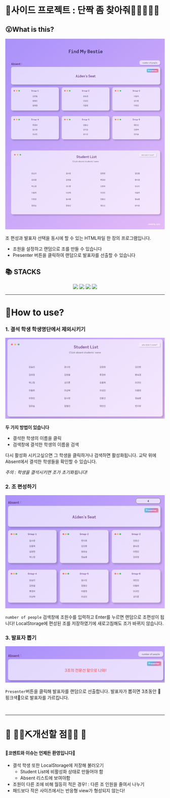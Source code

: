 

   



# 👭사이드 프로젝트 : 단짝 좀 찾아줘👨🏻‍🤝‍👨🏻

   

## 😮What is this?

![image-20220614215126655](README.assets/image-20220614215126655.png)

조 편성과 발표자 선택을 동시에 할 수 있는 HTML파일 한 장의 프로그램입니다.

- 조원을 설정하고 랜덤으로 조를 만들 수 있습니다
- Presenter 버튼을 클릭하여 랜덤으로 발표자를 선출할 수 있습니다  





   

## 📚 STACKS  
<div align=center>
    <img src="https://img.shields.io/badge/html5-E34F26?style=for-the-badge&logo=html5&logoColor=white">
    <img src="https://img.shields.io/badge/css3-1572B6?style=for-the-badge&logo=css3&logoColor=white">
    <img src="https://img.shields.io/badge/vue.js-4FC08D?style=for-the-badge&logo=vue.js&logoColor=white">
    <img src="https://img.shields.io/badge/bootstrap-7952B3?style=for-the-badge&logo=bootstrap&logoColor=white">
</div>


  

***
# 📖How to use?
### 1. 결석 학생 학생명단에서 제외시키기  

![image-20220614211332776](README.assets/image-20220614211332776.png)

__두 가지 방법이 있습니다__  

- 결석한 학생의 이름을 클릭
- 검색창에 결석한 학생의 이름을 검색 

다시 활성화 시키고싶으면 그 학생을 클릭하거나 검색하면 활성화됩니다. 교탁 위에 Absent에서 결석한 학생들을 확인할 수 있습니다.

_주의 : 학생을 결석시키면 조가  초기화됩니다!_  

  

### 2. 조 편성하기

![image-20220614211708950](README.assets/image-20220614211708950.png)

`number of people` 검색창에 조원수를 입력하고 Enter를 누르면 랜덤으로 조편성이 됩니다!
LocalStorage에 편성된 조를 저장하였기에 새로고침해도 조가 바뀌지 않습니다.

  

### 3. 발표자 뽑기
![image-20220614212043500](README.assets/image-20220614212043500.png)

`Presenter`버튼을 클릭해 발표자를 랜덤으로 선출합니다.
발표자가 뽑히면 3초동안 🎀핑크색🎀으로 발표자를 가르킵니다.

  

  

​    

***

# 🚧 👷‍♀️⛏개선할 점👷🔧️ 🚧



#### 🎈코멘트와 이슈는 언제든 환영입니다🎈
  
- 결석 학생 또한 LocalStorage에 저장해 불러오기
  - Student List에 비활성화 상태로 만들어야 함
  - Absent 리스트에 보여야함
- 조원이 다른 조에 비해 월등히 적은 경우! : 다른 조 인원을 줄여서 나누기
- 패드보다 작은 사이즈에서는 반응형 view가 형성되지 않는다!

